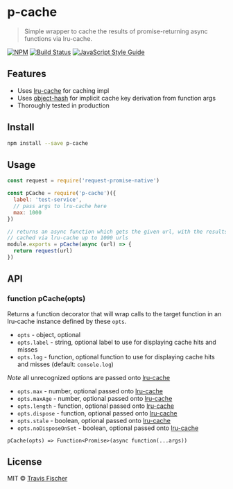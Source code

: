 # p-cache

> Simple wrapper to cache the results of promise-returning async functions via lru-cache.

[![NPM](https://img.shields.io/npm/v/p-cache.svg)](https://www.npmjs.com/package/p-cache) [![Build Status](https://img.shields.io/circleci/project/github/fisch0920/p-cache.svg)](https://circleci.com/gh/fisch0920/p-cache) [![JavaScript Style Guide](https://img.shields.io/badge/code_style-standard-brightgreen.svg)](https://standardjs.com)

## Features

- Uses [lru-cache](https://www.npmjs.com/package/lru-cache) for caching impl
- Uses [object-hash](https://www.npmjs.com/package/hash-object) for implicit cache key derivation from function args
- Thoroughly tested in production

## Install

```bash
npm install --save p-cache
```

## Usage

```js
const request = require('request-promise-native')

const pCache = require('p-cache')({
  label: 'test-service',
  // pass args to lru-cache here
  max: 1000
})

// returns an async function which gets the given url, with the results being 
// cached via lru-cache up to 1000 urls
module.exports = pCache(async (url) => {
  return request(url)
})
```

## API

### function pCache(opts)

Returns a function decorator that will wrap calls to the target function in an lru-cache instance defined by these `opts`.

- `opts` - object, optional
- `opts.label` - string, optional label to use for displaying cache hits and misses
- `opts.log` - function, optional function to use for displaying cache hits and misses (default: `console.log`)

*Note* all unrecognized options are passed onto [lru-cache](https://github.com/isaacs/node-lru-cache)
- `opts.max` - number, optional passed onto [lru-cache](https://github.com/isaacs/node-lru-cache)
- `opts.maxAge` - number, optional passed onto [lru-cache](https://github.com/isaacs/node-lru-cache)
- `opts.length` - function, optional passed onto [lru-cache](https://github.com/isaacs/node-lru-cache)
- `opts.dispose` - function, optional passed onto [lru-cache](https://github.com/isaacs/node-lru-cache)
- `opts.stale` - boolean, optional passed onto [lru-cache](https://github.com/isaacs/node-lru-cache)
- `opts.noDisposeOnSet` - boolean, optional passed onto [lru-cache](https://github.com/isaacs/node-lru-cache)

`pCache(opts) => Function<Promise>(async function(...args))`

## License

MIT © [Travis Fischer](https://github.com/fisch0920)
